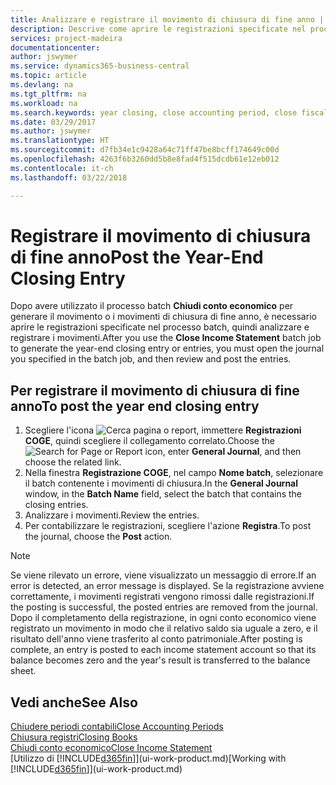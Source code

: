```yaml
---
title: Analizzare e registrare il movimento di chiusura di fine anno | Documenti Microsoft
description: Descrive come aprire le registrazioni specificate nel processo batch Chiudi conto economico, quindi analizzare e registrare il movimento di chiusura di fine anno.
services: project-madeira
documentationcenter: 
author: jswymer
ms.service: dynamics365-business-central
ms.topic: article
ms.devlang: na
ms.tgt_pltfrm: na
ms.workload: na
ms.search.keywords: year closing, close accounting period, close fiscal year, bank account detailed trial balance
ms.date: 03/29/2017
ms.author: jswymer
ms.translationtype: HT
ms.sourcegitcommit: d7fb34e1c9428a64c71ff47be8bcff174649c00d
ms.openlocfilehash: 4263f6b3260dd5b8e8fad4f515dcdb61e12eb012
ms.contentlocale: it-ch
ms.lasthandoff: 03/22/2018

---
```

# <a name="post-the-year-end-closing-entry"></a><span data-ttu-id="e1313-103">Registrare il movimento di chiusura di fine anno</span><span class="sxs-lookup"><span data-stu-id="e1313-103">Post the Year-End Closing Entry</span></span>
<span data-ttu-id="e1313-104">Dopo avere utilizzato il processo batch **Chiudi conto economico** per generare il movimento o i movimenti di chiusura di fine anno, è necessario aprire le registrazioni specificate nel processo batch, quindi analizzare e registrare i movimenti.</span><span class="sxs-lookup"><span data-stu-id="e1313-104">After you use the **Close Income Statement** batch job to generate the year-end closing entry or entries, you must open the journal you specified in the batch job, and then review and post the entries.</span></span>

## <a name="to-post-the-year-end-closing-entry"></a><span data-ttu-id="e1313-105">Per registrare il movimento di chiusura di fine anno</span><span class="sxs-lookup"><span data-stu-id="e1313-105">To post the year end closing entry</span></span>
1. <span data-ttu-id="e1313-106">Scegliere l'icona ![Cerca pagina o report](media/ui-search/search_small.png "Cerca pagina o report"), immettere **Registrazioni COGE**, quindi scegliere il collegamento correlato.</span><span class="sxs-lookup"><span data-stu-id="e1313-106">Choose the ![Search for Page or Report](media/ui-search/search_small.png "Search for Page or Report icon") icon, enter **General Journal**, and then choose the related link.</span></span>
2. <span data-ttu-id="e1313-107">Nella finestra **Registrazione COGE**, nel campo **Nome batch**, selezionare il batch contenente i movimenti di chiusura.</span><span class="sxs-lookup"><span data-stu-id="e1313-107">In the **General Journal** window, in the **Batch Name** field, select the batch that contains the closing entries.</span></span>
3. <span data-ttu-id="e1313-108">Analizzare i movimenti.</span><span class="sxs-lookup"><span data-stu-id="e1313-108">Review the entries.</span></span>
4. <span data-ttu-id="e1313-109">Per contabilizzare le registrazioni, scegliere l'azione **Registra**.</span><span class="sxs-lookup"><span data-stu-id="e1313-109">To post the journal, choose the **Post** action.</span></span>

> [!NOTE]  
>   <span data-ttu-id="e1313-110">Se viene rilevato un errore, viene visualizzato un messaggio di errore.</span><span class="sxs-lookup"><span data-stu-id="e1313-110">If an error is detected, an error message is displayed.</span></span> <span data-ttu-id="e1313-111">Se la registrazione avviene correttamente, i movimenti registrati vengono rimossi dalle registrazioni.</span><span class="sxs-lookup"><span data-stu-id="e1313-111">If the posting is successful, the posted entries are removed from the journal.</span></span> <span data-ttu-id="e1313-112">Dopo il completamento della registrazione, in ogni conto economico viene registrato un movimento in modo che il relativo saldo sia uguale a zero, e il risultato dell'anno viene trasferito al conto patrimoniale.</span><span class="sxs-lookup"><span data-stu-id="e1313-112">After posting is complete, an entry is posted to each income statement account so that its balance becomes zero and the year's result is transferred to the balance sheet.</span></span>

## <a name="see-also"></a><span data-ttu-id="e1313-113">Vedi anche</span><span class="sxs-lookup"><span data-stu-id="e1313-113">See Also</span></span>
[<span data-ttu-id="e1313-114">Chiudere periodi contabili</span><span class="sxs-lookup"><span data-stu-id="e1313-114">Close Accounting Periods</span></span>](year-close-account-periods.md)  
[<span data-ttu-id="e1313-115">Chiusura registri</span><span class="sxs-lookup"><span data-stu-id="e1313-115">Closing Books</span></span>](year-close-books.md)  
[<span data-ttu-id="e1313-116">Chiudi conto economico</span><span class="sxs-lookup"><span data-stu-id="e1313-116">Close Income Statement</span></span>](year-close-income-statement.md)  
<span data-ttu-id="e1313-117">[Utilizzo di [!INCLUDE[d365fin](includes/d365fin_md.md)]](ui-work-product.md)</span><span class="sxs-lookup"><span data-stu-id="e1313-117">[Working with [!INCLUDE[d365fin](includes/d365fin_md.md)]](ui-work-product.md)</span></span>

